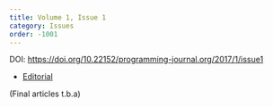 ```yaml
---
title: Volume 1, Issue 1
category: Issues
order: -1001
---
```


DOI: <https://doi.org/10.22152/programming-journal.org/2017/1/issue1>

 * [Editorial](../editorial)

(Final articles t.b.a)